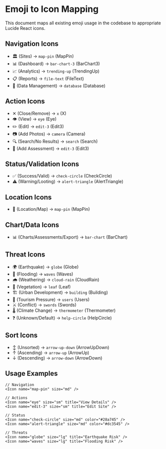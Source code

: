 # Emoji to Icon Mapping

This document maps all existing emoji usage in the codebase to appropriate Lucide React icons.

## Navigation Icons
- 🏛️ (Sites) → `map-pin` (MapPin)
- 📊 (Dashboard) → `bar-chart-3` (BarChart3)
- 📈 (Analytics) → `trending-up` (TrendingUp)
- 📋 (Reports) → `file-text` (FileText)
- 💾 (Data Management) → `database` (Database)

## Action Icons
- ✕ (Close/Remove) → `x` (X)
- 👁️ (View) → `eye` (Eye)
- ✏️ (Edit) → `edit-3` (Edit3)
- 📷 (Add Photos) → `camera` (Camera)
- 🔍 (Search/No Results) → `search` (Search)
- 📝 (Add Assessment) → `edit-3` (Edit3)

## Status/Validation Icons
- ✅ (Success/Valid) → `check-circle` (CheckCircle)
- ⚠️ (Warning/Looting) → `alert-triangle` (AlertTriangle)

## Location Icons
- 📍 (Location/Map) → `map-pin` (MapPin)

## Chart/Data Icons
- 📊 (Charts/Assessments/Export) → `bar-chart` (BarChart)

## Threat Icons
- 🌍 (Earthquake) → `globe` (Globe)
- 🌊 (Flooding) → `waves` (Waves)
- 🌧️ (Weathering) → `cloud-rain` (CloudRain)
- 🌿 (Vegetation) → `leaf` (Leaf)
- 🏗️ (Urban Development) → `building` (Building)
- 👥 (Tourism Pressure) → `users` (Users)
- ⚔️ (Conflict) → `swords` (Swords)
- 🌡️ (Climate Change) → `thermometer` (Thermometer)
- ❓ (Unknown/Default) → `help-circle` (HelpCircle)

## Sort Icons
- ↕️ (Unsorted) → `arrow-up-down` (ArrowUpDown)
- ↑ (Ascending) → `arrow-up` (ArrowUp)
- ↓ (Descending) → `arrow-down` (ArrowDown)

## Usage Examples

```tsx
// Navigation
<Icon name="map-pin" size="md" />

// Actions
<Icon name="eye" size="sm" title="View Details" />
<Icon name="edit-3" size="sm" title="Edit Site" />

// Status
<Icon name="check-circle" size="md" color="#28a745" />
<Icon name="alert-triangle" size="md" color="#dc3545" />

// Threats
<Icon name="globe" size="lg" title="Earthquake Risk" />
<Icon name="waves" size="lg" title="Flooding Risk" />
```